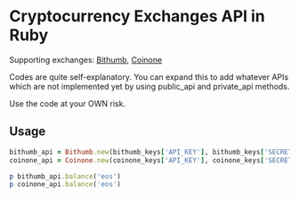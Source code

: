 # Cryptocurrency Exchanges API in Ruby

Supporting exchanges: [Bithumb](https://www.bithumb.com/u1/US127), [Coinone](http://doc.coinone.co.kr/)

Codes are quite self-explanatory.
You can expand this to add whatever APIs which are not implemented yet by using public_api and private_api methods.

Use the code at your OWN risk.

## Usage

```ruby
bithumb_api = Bithumb.new(bithumb_keys['API_KEY'], bithumb_keys['SECRET_KEY'])
coinone_api = Coinone.new(coinone_keys['API_KEY'], coinone_keys['SECRET_KEY'])

p bithumb_api.balance('eos')
p coinone_api.balance('eos')
```
